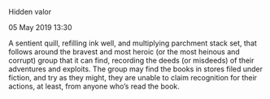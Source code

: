 Hidden valor

05 May 2019
13:30

A sentient quill, refilling ink well, and multiplying parchment stack set, that follows around the bravest and most heroic (or the most heinous and corrupt) group that it can find, recording the deeds (or misdeeds) of their adventures and exploits. The group may find the books in stores filed under fiction, and try as they might, they are unable to claim recognition for their actions, at least, from anyone who’s read the book.


